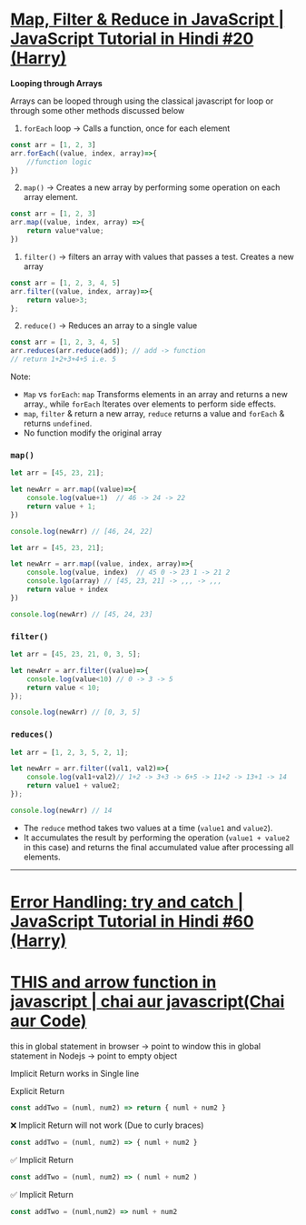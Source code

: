 
# [Map, Filter & Reduce in JavaScript | JavaScript Tutorial in Hindi #20 (Harry)](https://www.youtube.com/watch?v=bAUMuuRH99o&ab_channel=CodeWithHarry)

**Looping through Arrays**

Arrays can be looped through using the classical javascript for loop or through some other methods discussed below
1. `forEach` loop -> Calls a function, once for each element
```js
const arr = [1, 2, 3]
arr.forEach((value, index, array)=>{
	//function logic
})
```

2. `map()` -> Creates a new array by performing some operation on each array element.
```js
const arr = [1, 2, 3]
arr.map((value, index, array) =>{
	return value*value;
})
```

1. `filter()` -> filters an array with values that passes a test. Creates a new array
```js
const arr = [1, 2, 3, 4, 5]
arr.filter((value, index, array)=>{
	return value>3;
}; 
```

2. `reduce()` -> Reduces an array to a single value
```js
const arr = [1, 2, 3, 4, 5]
arr.reduces(arr.reduce(add)); // add -> function 
// return 1+2+3+4+5 i.e. 5
```

Note:
- `Map` vs `forEach`: `map` Transforms elements in an array and returns a new array., while `forEach` Iterates over elements to perform side effects.
- `map`, `filter` &  return a new array, `reduce` returns a value and `forEach` & returns `undefined`.
- No function modify the original array

### `map()`

```js
let arr = [45, 23, 21];

let newArr = arr.map((value)=>{
	console.log(value+1)  // 46 -> 24 -> 22
	return value + 1;
})

console.log(newArr) // [46, 24, 22]
```

```js
let arr = [45, 23, 21];

let newArr = arr.map((value, index, array)=>{
	console.log(value, index)  // 45 0 -> 23 1 -> 21 2
	console.lgo(array) // [45, 23, 21] -> ,,, -> ,,,
	return value + index 
})

console.log(newArr) // [45, 24, 23]
```

### `filter()`

```js
let arr = [45, 23, 21, 0, 3, 5];

let newArr = arr.filter((value)=>{
	console.log(value<10) // 0 -> 3 -> 5
	return value < 10; 
});

console.log(newArr) // [0, 3, 5]
```

### `reduces()`

```js
let arr = [1, 2, 3, 5, 2, 1];

let newArr = arr.filter((val1, val2)=>{
	console.log(val1+val2)// 1+2 -> 3+3 -> 6+5 -> 11+2 -> 13+1 -> 14
	return value1 + value2; 
});

console.log(newArr) // 14
```
- The `reduce` method takes two values at a time (`value1` and `value2`).
- It accumulates the result by performing the operation (`value1 + value2` in this case) and returns the final accumulated value after processing all elements.

---
# [Error Handling: try and catch | JavaScript Tutorial in Hindi #60 (Harry)](https://www.youtube.com/watch?v=WRNBQCl_cPU&ab_channel=CodeWithHarry)



# [THIS and arrow function in javascript | chai aur javascript(Chai aur Code)](https://www.youtube.com/watch?v=9ksqBa8_txM&t=10s&ab_channel=ChaiaurCode)

this in global statement in browser -> point to window
this in global statement in Nodejs -> point to empty object


Implicit Return works in Single line

Explicit Return 
```js
const addTwo = (numl, num2) => return { numl + num2 }
```

❌ Implicit Return will not work (Due to curly braces)
```js
const addTwo = (numl, num2) => { numl + num2 }
```

✅ Implicit Return
```js
const addTwo = (numl, num2) => ( numl + num2 )
```

✅ Implicit Return 
```js
const addTwo = (numl,num2) => numl + num2
```


